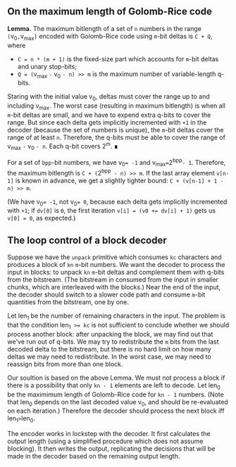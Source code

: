 ## On the maximum length of Golomb-Rice code

**Lemma.** The maximum bitlength of a set of `n` numbers in the range
`(`v<sub>0</sub>`,`v<sub>max</sub>`]` encoded with Golomb-Rice code using
`m`-bit deltas is `C + Q`, where
* `C = n * (m + 1)` is the fixed-size part which accounts for `m`-bit
  deltas and unary stop-bits;
* `Q = (`v<sub>max</sub> `-` v<sub>0</sub> `- n) >> m` is the maximum number
  of variable-length q-bits.

Staring with the initial value v<sub>0</sub>, deltas must cover the range up to
and including v<sub>max</sub>.  The worst case (resulting in maximum bitlength)
is when all `m`-bit deltas are small, and we have to expend extra q-bits to
cover the range.  But since each delta gets implicitly incremented with `+1`
in the decoder (because the set of numbers is unique), the `m`-bit deltas cover
the range of at least `n`.  Therefore, the q-bits must be able to cover the
range of v<sub>max</sub> `-` v<sub>0</sub> `- n`.  Each q-bit covers 2<sup>m</sup>.
**&#8718;**

For a set of `bpp`-bit numbers, we have v<sub>0</sub>`= -1` and
v<sub>max</sub>`=`2<sup>bpp</sup>`- 1`.  Therefore, the maximum bitlength is
`C + (`2<sup>bpp</sup>` - n) >> m`.  If the last array element `v[n-1]` is
known in advance, we get a slightly tighter bound: `C + (v[n-1] + 1 - n) >> m`.

(We have v<sub>0</sub>`= -1`, not v<sub>0</sub>`= 0`, because each delta
gets implicitly incremented with `+1`; if `dv[0]` is `0`, the first iteration
`v[i] = (v0 += dv[i] + 1)` gets us `v[0] = 0`, as expected.)

## The loop control of a block decoder

Suppose we have the `unpack` primitive which consumes `kc` characters and
produces a block of `kn` `m`-bit numbers.  We want the decoder to process
the input in blocks: to unpack `kn` `m`-bit deltas and complement them with
q-bits from the bitstream.  (The bitstream in consumed from the input in
smaller chunks, which are interleaved with the blocks.)  Near the end of the
input, the decoder should switch to a slower code path and consume `m`-bit
quantities from the bitstream, one by one.

Let len<sub>1</sub> be the number of remaining characters in the input.
The problem is that the condition len<sub>1</sub>` >= kc` is not sufficient
to conclude whether we should process another block: after unpacking the block,
we may find out that we've run out of q-bits.  We may try to redistribute the
`m` bits from the last decoded delta to the bitstream, but there is no hard
limit on how many deltas we may need to redistribute.  In the worst case,
we may need to reassign bits from more than one block.

Our soultion is based on the above Lemma.  We must not process a block if
there is a possibility that only `kn - 1` elements are left to decode.
Let len<sub>0</sub> be the maximimum length of Golomb-Rice code for `kn - 1`
numbers.  (Note that len<sub>0</sub> depends on the last decoded value
v<sub>0</sub>, and should be re-evaluated on each iteration.)  Therefore the
decoder should process the next block iff len<sub>1</sub>` > `len<sub>0</sub>.

The encoder works in lockstep with the decoder.  It first calculates the output
length (using a simplified procedure which does not assume blocking).  It then
writes the output, replicating the decisions that will be made in the decoder
based on the remaining output length.

